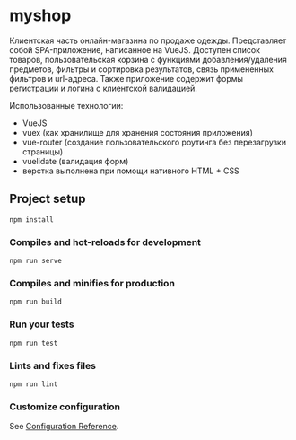 # myshop

Клиентская часть онлайн-магазина по продаже одежды. Представляет собой SPA-приложение, написанное на VueJS. Доступен список товаров, пользовательская корзина с функциями добавления/удаления предметов, фильтры и сортировка результатов, связь примененных фильтров и url-адреса. Также приложение содержит формы регистрации и логина с клиентской валидацией.

Использованные технологии:
  * VueJS
  * vuex (как хранилище для хранения состояния приложения)
  * vue-router (создание пользовательского роутинга без перезагрузки страницы)
  * vuelidate (валидация форм)
  * верстка выполнена при помощи нативного HTML + CSS

## Project setup
```
npm install
```

### Compiles and hot-reloads for development
```
npm run serve
```

### Compiles and minifies for production
```
npm run build
```

### Run your tests
```
npm run test
```

### Lints and fixes files
```
npm run lint
```

### Customize configuration
See [Configuration Reference](https://cli.vuejs.org/config/).
